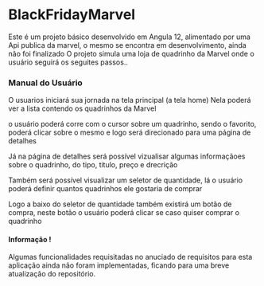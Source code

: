 # BlackFridayMarvel

Este é um projeto básico desenvolvido em Angula 12, alimentado por uma Api publica da marvel, o mesmo se encontra em desenvolvimento, ainda não foi finalizado
O projeto simula uma loja de quadrinho da Marvel onde o usuário seguirá os seguites passos..

### Manual do Usuário

O usuarios iniciará sua jornada na tela principal (a tela home) Nela poderá ver a lista contendo os quadrinhos da Marvel

o usuário poderá corre com o cursor sobre um quadrinho, sendo o favorito, poderá clicar sobre o mesmo e logo será direcionado para uma página de detalhes

Já na página de detalhes será possível vizualisar algumas informaçãoes sobre o quadrinho, do tipo, titulo, preço e drecrição 

Também será possível  visualizar um seletor de quantidade, lá o usuário poderá definir quantos quadrinhos ele gostaria de comprar 

Logo a baixo do seletor de quantidade também existirá um botão de compra, neste botão o usuário poderá clicar se caso quiser comprar o quadrinho

#### Informação !

Algumas funcionalidades requisitadas no anuciado de requisitos para esta aplicação ainda não foram implementadas, ficando para uma breve atualização do repositório. 




